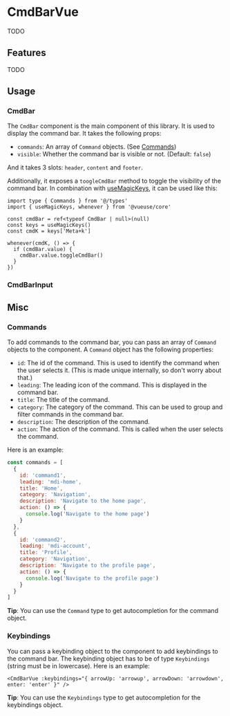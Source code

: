 # CmdBarVue
TODO

## Features
TODO

## Usage

### CmdBar
The `CmdBar` component is the main component of this library. It is used to display the command bar. It takes the following props:
- `commands`: An array of `Command` objects. (See [Commands](#commands))
- `visible`: Whether the command bar is visible or not. (Default: `false`)

And it takes 3 slots: `header`, `content` and `footer`.

Additionally, it exposes a `toogleCmdBar` method to toggle the visibility of the command bar. In combination with [useMagicKeys](https://vueuse.org/core/useMagicKeys/#usemagickeys), it can be used like this:
``` vue
import type { Commands } from '@/types'
import { useMagicKeys, whenever } from '@vueuse/core'

const cmdBar = ref<typeof CmdBar | null>(null)
const keys = useMagicKeys()
const cmdK = keys['Meta+k']

whenever(cmdK, () => {
  if (cmdBar.value) {
    cmdBar.value.toggleCmdBar()
  }
})
```



### CmdBarInput

## Misc

### Commands
To add commands to the command bar, you can pass an array of `Command` objects to the component. A `Command` object has the following properties:
- `id`: The id of the command. This is used to identify the command when the user selects it. (This is made unique internally, so don't worry about that.)
- `leading`: The leading icon of the command. This is displayed in the command bar.
- `title`: The title of the command.
- `category`: The category of the command. This can be used to group and filter commands in the command bar.
- `description`: The description of the command.
- `action`: The action of the command. This is called when the user selects the command.

Here is an example:
``` js
const commands = [
  {
    id: 'command1',
    leading: 'mdi-home',
    title: 'Home',
    category: 'Navigation',
    description: 'Navigate to the home page',
    action: () => {
      console.log('Navigate to the home page')
    }
  },
  {
    id: 'command2',
    leading: 'mdi-account',
    title: 'Profile',
    category: 'Navigation',
    description: 'Navigate to the profile page',
    action: () => {
      console.log('Navigate to the profile page')
    }
  }
]
```
**Tip**: You can use the `Command` type to get autocompletion for the command object.

### Keybindings
You can pass a keybinding object to the component to add keybindings to the command bar. The keybinding object has to be of type `Keybindings` (string must be in lowercase). Here is an example:
``` vue
<CmdBarVue :keybindings="{ arrowUp: 'arrowup', arrowDown: 'arrowdown', enter: 'enter' }" />
```
**Tip**: You can use the `Keybindings` type to get autocompletion for the keybindings object.

